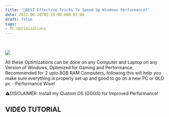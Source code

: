 ```yaml
---
title: '🔧BEST Effective Tricks To Speed Up Windows Performance!'
date: 2022-06-28T02:19:00.008-07:00
draft: false
tags: 
- PC Optimizations
---
```


   

[![](https://blogger.googleusercontent.com/img/b/R29vZ2xl/AVvXsEhJKPir6LX1BppryzkMe44YeECy2sMFTWbHZ64zYV3iDqMDWAmivwlqm7crZbBrqk4m7vATPoi33lr2uAyT5pI_e8Iyr1MPAx1BBTy87ul-Tm3NgN9WDdoHnLug628gNx_LPN31gzH3xQ2HwSXsAwBQJm3HuYAGjHhDtzSCQtDVZj_14bPW045JU0yE/w640-h360/lag-free-gaming!-faster-boot-time!.png)](https://blogger.googleusercontent.com/img/b/R29vZ2xl/AVvXsEhJKPir6LX1BppryzkMe44YeECy2sMFTWbHZ64zYV3iDqMDWAmivwlqm7crZbBrqk4m7vATPoi33lr2uAyT5pI_e8Iyr1MPAx1BBTy87ul-Tm3NgN9WDdoHnLug628gNx_LPN31gzH3xQ2HwSXsAwBQJm3HuYAGjHhDtzSCQtDVZj_14bPW045JU0yE/s1920/lag-free-gaming!-faster-boot-time!.png)

  

All these Optimizations can be done on any Computer and Laptop on any Version of Windows, Optimized for Gaming and Performance, Recommended for 2 upto 8GB RAM Computers, following this will help you make sure everything is properly set up and good to go on a new PC or OLD pc - Performance Wise!

⚠DISCLAIMER: Install my Custom OS (GGOS) for Improved Performance!

  

**VIDEO TUTORIAL**
------------------